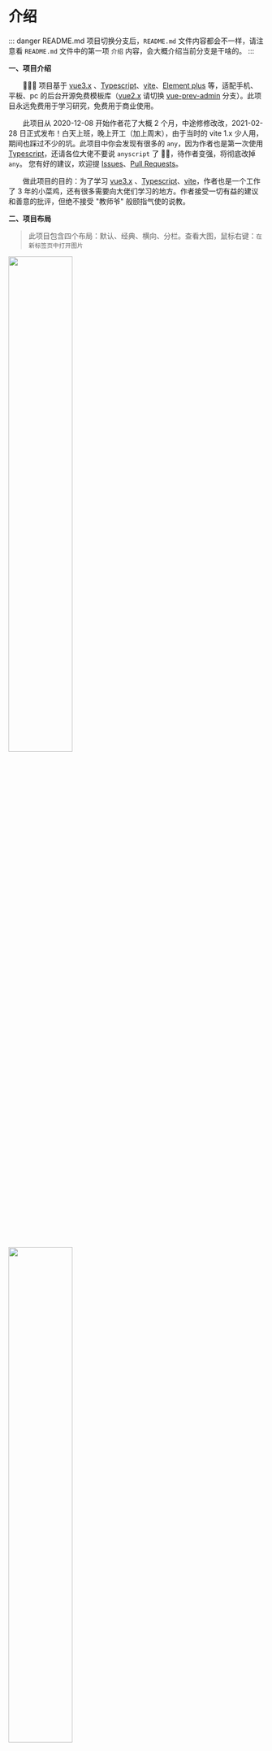 # 介绍

::: danger README.md
项目切换分支后，`README.md` 文件内容都会不一样，请注意看 `README.md` 文件中的第一项 `介绍` 内容，会大概介绍当前分支是干啥的。
:::

<p style="font-weight: bold;">一、项目介绍</p>

&emsp;&emsp;🎉🎉🔥 项目基于 [vue3.x](https://v3.cn.vuejs.org/) 、[Typescript](https://www.tslang.cn/docs/home.html)、[vite](https://vitejs.cn/)、[Element plus](https://element-plus.gitee.io/zh-CN/#/zh-CN) 等，适配手机、平板、pc 的后台开源免费模板库（[vue2.x](https://cn.vuejs.org/) 请切换 [vue-prev-admin](https://gitee.com/lyt-top/vue-next-admin/tree/vue-prev-admin/) 分支）。此项目永远免费用于学习研究，免费用于商业使用。

&emsp;&emsp;此项目从 2020-12-08 开始作者花了大概 2 个月，中途修修改改，2021-02-28 日正式发布！白天上班，晚上开工（加上周末），由于当时的 vite 1.x 少人用，期间也踩过不少的坑。此项目中你会发现有很多的 `any`，因为作者也是第一次使用 [Typescript](https://www.tslang.cn/docs/home.html)，还请各位大佬不要说 `anyscript` 了 🙏🙏，待作者变强，将彻底改掉 `any`。
您有好的建议，欢迎提 [Issues](https://gitee.com/lyt-top/vue-next-admin/issues)、[Pull Requests](https://gitee.com/lyt-top/vue-next-admin/pulls)。

&emsp;&emsp;做此项目的目的：为了学习 [vue3.x](https://v3.cn.vuejs.org/) 、[Typescript](https://www.tslang.cn/docs/home.html)、[vite](https://vitejs.cn/)，作者也是一个工作了 3 年的小菜鸡，还有很多需要向大佬们学习的地方。作者接受一切有益的建议和善意的批评，但绝不接受 "教师爷" 般颐指气使的说教。

<p style="font-weight: bold;">二、项目布局</p>

> 此项目包含四个布局：默认、经典、横向、分栏。查看大图，鼠标右键：`在新标签页中打开图片`

<img src="https://gitee.com/lyt-top/vue-next-admin-images/raw/master/docs/defaults.png" width="50%" style="border: 1px solid var(--c-brand);">
<img src="https://gitee.com/lyt-top/vue-next-admin-images/raw/master/docs/classic.png" width="50%" style="border: 1px solid var(--c-brand);">
<img src="https://gitee.com/lyt-top/vue-next-admin-images/raw/master/docs/transverse.png" width="50%" style="border: 1px solid var(--c-brand);">
<img src="https://gitee.com/lyt-top/vue-next-admin-images/raw/master/docs/columns.png" width="50%" style="border: 1px solid var(--c-brand);">

> 其它截图

<img src="https://gitee.com/lyt-top/vue-next-admin-images/raw/master/docs/chart1.png" width="50%" style="border: 1px solid var(--c-brand);">
<img src="https://gitee.com/lyt-top/vue-next-admin-images/raw/master/docs/chart2.png" width="50%" style="border: 1px solid var(--c-brand);">

<p style="font-weight: bold;">三、项目预览</p>

- [vue3.x 版本预览（vue-next-admin）](https://lyt-top.gitee.io/vue-next-admin-preview/#/login)
- [vue2.x 版本预览（vue-prev-admin）](https://lyt-top.gitee.io/vue-prev-admin-preview/#/login)

<p style="font-weight: bold;">四、仓库代码各分支说明（后续将添加更多分支）</p>

> 项目切换分支后，README.md 文件内容都会不一样，请注意看 README.md 文件中的第一项 介绍 内容，会大概介绍当前分支是干啥的。`基础版同步 master 分支主版本`

```ts
├── vueNextAdmin
	├── master (基于 vue3.x、vite、ts、Element plus等，主项目模板)
	├── vue-prev-admin (基于 vue2.x、vue-cli、element ui 项目模板)
	├── vue-next-admin-template (vue-next-admin 基础版 ts，不带国际化)
	├── vue-next-admin-template-js (基于 vue-next-admin-template 修改 js 版，不带国际化)
	├── vue-next-admin-mould (基于 vue3.x、vite、ts 配置了 eslint、prettier 通用项目模板)
	├── electron (跨平台的桌面应用程序)
	└── personal ( personal-个人项目)
```
